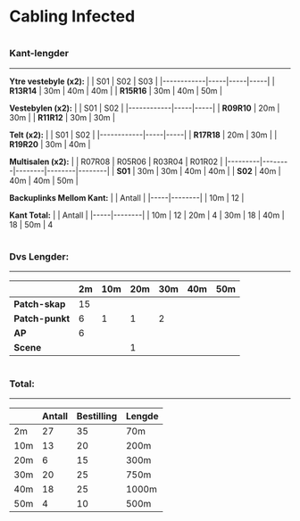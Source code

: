 # Cabling Infected

#
#
#
### Kant-lengder

---

**Ytre vestebyle (x2):**
|            | S01 | S02 | S03 |
|------------|-----|-----|-----|
| **R13R14** | 30m | 40m | 40m |
| **R15R16** | 30m | 40m | 50m |

**Vestebylen (x2):**
|            | S01 | S02 |
|------------|-----|-----|
| **R09R10** | 20m | 30m |
| **R11R12** | 30m | 30m |

**Telt (x2):**
|            | S01 | S02 |
|------------|-----|-----|
| **R17R18** | 20m | 30m |
| **R19R20** | 30m | 40m |

**Multisalen (x2):**
|         | R07R08 | R05R06 | R03R04 | R01R02 |
|---------|--------|--------|--------|--------|
| **S01** | 30m    | 30m    | 40m    | 40m    |
| **S02** | 40m    | 40m    | 40m    | 50m    |

**Backuplinks Mellom Kant:**
|     | Antall |
|-----|--------|
| 10m | 12     |

**Kant Total:**
|     | Antall |
|-----|--------|
| 10m | 12
| 20m | 4
| 30m | 18
| 40m | 18
| 50m | 4

#
#
#
### Dvs Lengder:
---

|                     | 2m  | 10m | 20m | 30m | 40m | 50m |
|---------------------|-----|-----|-----|-----|-----|-----|
| **Patch-skap**      | 15 |
| **Patch-punkt**     | 6  |  1  |  1  |  2  |
| **AP**              | 6
| **Scene**           |   |     | 1

#
#
#
### Total:
---
|     | Antall | Bestilling | Lengde
|-----|--------|--------|---|
| 2m | 27 | 35 | 70m
| 10m | 13  | 20 | 200m
| 20m | 6   | 15 | 300m
| 30m | 20  | 25 | 750m
| 40m | 18  | 25 | 1000m
| 50m | 4   | 10 | 500m


